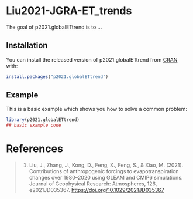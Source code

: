 
# Liu2021-JGRA-ET_trends

<!-- badges: start -->
<!-- badges: end -->

The goal of p2021.globalETtrend is to ...

## Installation

You can install the released version of p2021.globalETtrend from [CRAN](https://CRAN.R-project.org) with:

``` r
install.packages("p2021.globalETtrend")
```

## Example

This is a basic example which shows you how to solve a common problem:

``` r
library(p2021.globalETtrend)
## basic example code
```

# References

> 1. Liu, J., Zhang, J., Kong, D., Feng, X., Feng, S., & Xiao, M. (2021). Contributions of anthropogenic forcings to evapotranspiration changes over 1980–2020 using GLEAM and CMIP6 simulations. Journal of Geophysical Research: Atmospheres, 126, e2021JD035367. <https://doi.org/10.1029/2021JD035367>
